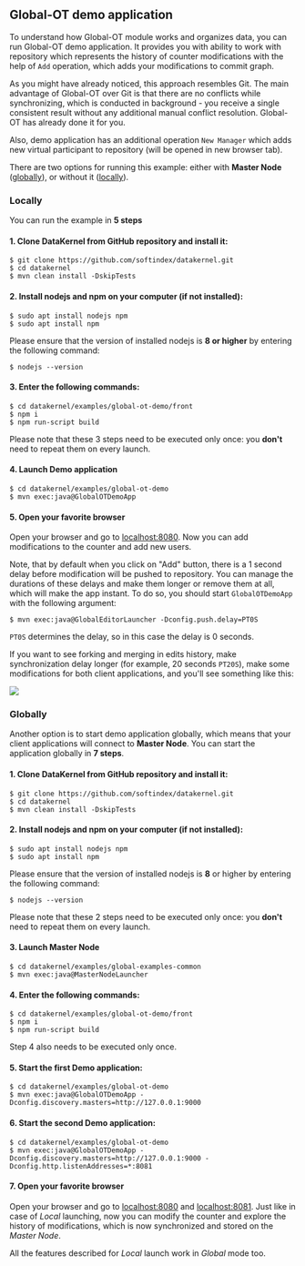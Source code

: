 ## Global-OT demo application

To understand how Global-OT module works and organizes data, you can run Global-OT demo application. It provides you with 
ability to work with repository which represents the history of counter modifications with the help of `Add` operation, which 
adds your modifications to commit graph.

As you might have already noticed, this approach resembles Git. The main advantage of Global-OT over Git is that there 
are no conflicts while synchronizing, which is conducted in background - you receive a single consistent result without 
any additional manual conflict resolution. Global-OT has already done it for you.

Also, demo application has an additional operation `New Manager` which adds new virtual participant to repository 
(will be opened in new browser tab).

There are two options for running this example: either with **Master Node** ([globally](#globally)), or without it 
([locally](#locally)).

### Locally
You can run the example in **5 steps**

#### 1. Clone DataKernel from GitHub repository and install it:
```
$ git clone https://github.com/softindex/datakernel.git
$ cd datakernel
$ mvn clean install -DskipTests
```

#### 2. Install nodejs and npm on your computer (if not installed):
```
$ sudo apt install nodejs npm
$ sudo apt install npm
```
Please ensure that the version of installed nodejs is **8 or higher** by entering the following command:

```
$ nodejs --version
```

#### 3. Enter the following commands:
```
$ cd datakernel/examples/global-ot-demo/front
$ npm i
$ npm run-script build
```

Please note that these 3 steps need to be executed only once: you **don't** need to repeat them on every launch.

#### 4. Launch Demo application
```
$ cd datakernel/examples/global-ot-demo
$ mvn exec:java@GlobalOTDemoApp
```

#### 5. Open your favorite browser
Open your browser and go to [localhost:8080](http://localhost:8080). Now you can add modifications to the counter and add new users. 

Note, that by default when you click on "Add" button, there is a 1 second delay before modification will be pushed to repository. 
You can manage the durations of these delays and make them longer or remove them at all, which will make the app instant. 
To do so, you should start `GlobalOTDemoApp` with the following argument:
```
$ mvn exec:java@GlobalEditorLauncher -Dconfig.push.delay=PT0S
```
`PT0S` determines the delay, so in this case the delay is 0 seconds.

If you want to see forking and merging in edits history, make synchronization delay longer (for example, 20 seconds `PT20S`), 
make some modifications for both client applications, and you'll see something like this:

<img src="http://datakernel.io/static/images/demo-history-graph.png">

### Globally
Another option is to start demo application globally, which means that your client applications will connect to **Master Node**. 
You can start the application globally in **7 steps**.

#### 1. Clone DataKernel from GitHub repository and install it:
```
$ git clone https://github.com/softindex/datakernel.git
$ cd datakernel
$ mvn clean install -DskipTests
```

#### 2. Install nodejs and npm on your computer (if not installed):
```
$ sudo apt install nodejs npm
$ sudo apt install npm
```
Please ensure that the version of installed nodejs is **8** or higher by entering the following command:

```
$ nodejs --version
```

Please note that these 2 steps need to be executed only once: you **don't** need to repeat them on every launch.

#### 3. Launch Master Node
```
$ cd datakernel/examples/global-examples-common
$ mvn exec:java@MasterNodeLauncher
```

#### 4. Enter the following commands:
```
$ cd datakernel/examples/global-ot-demo/front
$ npm i
$ npm run-script build
```

Step 4 also needs to be executed only once.

#### 5. Start the first Demo application:
```
$ cd datakernel/examples/global-ot-demo
$ mvn exec:java@GlobalOTDemoApp -Dconfig.discovery.masters=http://127.0.0.1:9000
```

#### 6. Start the second Demo application:
```
$ cd datakernel/examples/global-ot-demo
$ mvn exec:java@GlobalOTDemoApp -Dconfig.discovery.masters=http://127.0.0.1:9000 -Dconfig.http.listenAddresses=*:8081
```

#### 7. Open your favorite browser
Open your browser and go to [localhost:8080](http://localhost:8080) and [localhost:8081](http://localhost:8081). Just like 
in case of *Local* launching, now you can modify the counter and explore the history of modifications, which is now synchronized and 
stored on the *Master Node*.

All the features described for *Local* launch work in *Global* mode too.